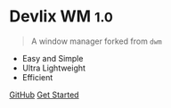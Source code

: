 <!-- ![logo](_media/icon.svg) -->

# Devlix WM <small>1.0</small>

> A window manager forked from `dwm`

- Easy and Simple
- Ultra Lightweight
- Efficient

[GitHub](https://github.com/Mohamed1242012/devlix.git)
[Get Started](#what-is-devlix)

